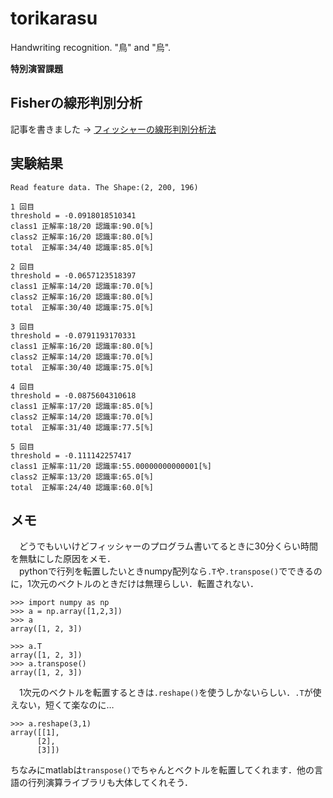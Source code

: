 # torikarasu
Handwriting recognition. "鳥" and "烏".

**特別演習課題**

## Fisherの線形判別分析
記事を書きました -> [フィッシャーの線形判別分析法](https://qiita.com/pira/items/4c84399671be2cb598e4)

## 実験結果

```
Read feature data. The Shape:(2, 200, 196)

1 回目
threshold = -0.0918018510341
class1 正解率:18/20 認識率:90.0[%]
class2 正解率:16/20 認識率:80.0[%]
total  正解率:34/40 認識率:85.0[%]

2 回目
threshold = -0.0657123518397
class1 正解率:14/20 認識率:70.0[%]
class2 正解率:16/20 認識率:80.0[%]
total  正解率:30/40 認識率:75.0[%]

3 回目
threshold = -0.0791193170331
class1 正解率:16/20 認識率:80.0[%]
class2 正解率:14/20 認識率:70.0[%]
total  正解率:30/40 認識率:75.0[%]

4 回目
threshold = -0.0875604310618
class1 正解率:17/20 認識率:85.0[%]
class2 正解率:14/20 認識率:70.0[%]
total  正解率:31/40 認識率:77.5[%]

5 回目
threshold = -0.111142257417
class1 正解率:11/20 認識率:55.00000000000001[%]
class2 正解率:13/20 認識率:65.0[%]
total  正解率:24/40 認識率:60.0[%]
```

## メモ
　どうでもいいけどフィッシャーのプログラム書いてるときに30分くらい時間を無駄にした原因をメモ．  
　pythonで行列を転置したいときnumpy配列なら``.T``や``.transpose()``でできるのに，1次元のベクトルのときだけは無理らしい．転置されない．
 
 ```
>>> import numpy as np
>>> a = np.array([1,2,3])
>>> a
array([1, 2, 3])

>>> a.T
array([1, 2, 3])
>>> a.transpose()
array([1, 2, 3])
 ```
 
　1次元のベクトルを転置するときは``.reshape()``を使うしかないらしい．``.T``が使えない，短くて楽なのに…
 
 ```
 >>> a.reshape(3,1)
array([[1],
       [2],
       [3]])
 ```
 
ちなみにmatlabは``transpose()``でちゃんとベクトルを転置してくれます．他の言語の行列演算ライブラリも大体してくれそう．